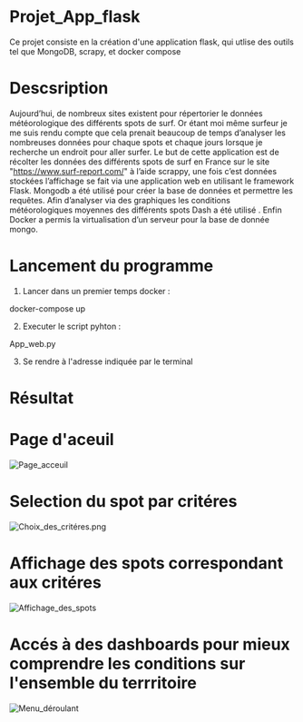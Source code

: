 # Projet_App_flask

Ce projet consiste en la création d'une application flask, qui utlise des outils tel que MongoDB, scrapy, et docker compose 

# Descsription 

Aujourd’hui, de nombreux sites existent pour répertorier le données météorologique des différents spots de surf. Or étant moi même surfeur je me suis rendu compte que cela prenait beaucoup de temps d’analyser les nombreuses données pour chaque spots et chaque jours lorsque je recherche un endroit pour aller surfer.
Le but de cette application est de récolter les données des différents spots de surf en France sur le site "https://www.surf-report.com/" à l’aide scrappy, une fois c’est données stockées l’affichage se fait via une application web en utilisant le framework Flask. Mongodb a été utilisé pour créer la base de données et permettre les requêtes.
Afin d’analyser via des graphiques les conditions météorologiques moyennes des différents spots Dash a été utilisé .
Enfin Docker a permis la virtualisation d’un serveur pour la base de donnée mongo.


# Lancement du programme 

1) Lancer dans un premier temps docker :

docker-compose up 


2) Executer le script pyhton :

App_web.py

3) Se rendre à l'adresse indiquée par le terminal 


# Résultat 

# Page d'aceuil
![Page_acceuil](https://github.com/AntoineMOREAU1/Projet_App_flask/blob/master/img_read_me/Page_acceuil.png)

# Selection du spot par critéres
![Choix_des_critéres.png](https://github.com/AntoineMOREAU1/Projet_App_flask/blob/master/img_read_me/Choix_des_critéres.png)

# Affichage des spots correspondant aux critéres 
![Affichage_des_spots](https://github.com/AntoineMOREAU1/Projet_App_flask/blob/master/img_read_me/Affichage_des_spots.png)

# Accés à des dashboards pour mieux comprendre les conditions sur l'ensemble du terrritoire 
![Menu_déroulant](https://github.com/AntoineMOREAU1/Projet_App_flask/blob/master/img_read_me/Menu_déroulant.png)





